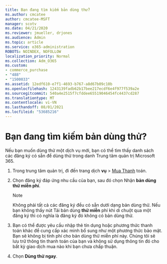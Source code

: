 ```yaml
---
title: Bạn đang tìm kiếm bản dùng thử?
ms.author: cmcatee
author: cmcatee-MSFT
manager: scotv
ms.date: 04/21/2020
ms.reviewer: jmueller, drjones
ms.audience: Admin
ms.topic: article
ms.service: o365-administration
ROBOTS: NOINDEX, NOFOLLOW
localization_priority: Normal
ms.collection: Adm_O365
ms.custom:
- commerce_purchase
- "488"
- "1500033"
ms.assetid: 12edf610-e7f1-4693-b767-a8d67b09c10b
ms.openlocfilehash: 1243139fadb62b17bee217ecdf6e4f977f539a2e
ms.sourcegitcommit: 540a4e2515f7cfddee65519046454fc4437cd287
ms.translationtype: MT
ms.contentlocale: vi-VN
ms.lasthandoff: 08/01/2021
ms.locfileid: "53685216"
---
```

# <a name="trying-to-find-a-trial"></a>Bạn đang tìm kiếm bản dùng thử?

Nếu bạn muốn dùng thử một dịch vụ mới, bạn có thể tìm thấy danh sách các đăng ký có sẵn để dùng thử trong danh Trung tâm quản trị Microsoft 365.
  
1. Trong trung tâm quản trị, đi đến trang dịch **vụ** \> [Mua Thanh](https://go.microsoft.com/fwlink/p/?linkid=868433) toán.

2. Chọn đăng ký đáp ứng nhu cầu của bạn, sau đó chọn Nhận  **bản dùng thử miễn phí**.

    > [!NOTE]
    > Không phải tất cả các đăng ký đều có sẵn dưới dạng bản dùng thử. Nếu bạn không thấy nút Tải bản dùng **thử miễn** phí khi di chuột qua một đăng ký thì có nghĩa là đăng ký đó không có bản dùng thử.
  
3. Bạn có thể được yêu cầu nhập thẻ tín dụng hoặc phương thức thanh toán khác để cung cấp xác minh bổ sung như một phương thức bảo mật. Bạn sẽ không bị tính phí cho bản dùng thử miễn phí này. Chúng tôi sẽ lưu trữ thông tin thanh toán của bạn và không sử dụng thông tin đó cho bất kỳ giao dịch mua nào khi bạn chưa chấp thuận.

4. Chọn **Dùng thử ngay**.